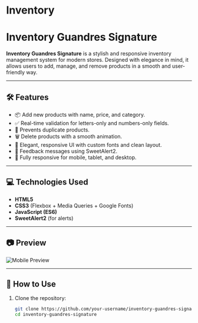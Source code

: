 # Inventory
# Inventory Guandres Signature

**Inventory Guandres Signature** is a stylish and responsive inventory management system for modern stores. Designed with elegance in mind, it allows users to add, manage, and remove products in a smooth and user-friendly way.

---

## 🛠️ Features

- 📦 Add new products with name, price, and category.
- ✅ Real-time validation for letters-only and numbers-only fields.
- 🔁 Prevents duplicate products.
- 🗑️ Delete products with a smooth animation.
- 🎨 Elegant, responsive UI with custom fonts and clean layout.
- 💬 Feedback messages using SweetAlert2.
- 📱 Fully responsive for mobile, tablet, and desktop.

---

## 💻 Technologies Used

- **HTML5**  
- **CSS3** (Flexbox + Media Queries + Google Fonts)  
- **JavaScript (ES6)**  
- **SweetAlert2** (for alerts)  

---

## 📷 Preview

![Mobile Preview](./src/img/preview-mobile.png)

---

## 🚀 How to Use

1. Clone the repository:

   ```bash
   git clone https://github.com/your-username/inventory-guandres-signature.git
   cd inventory-guandres-signature
